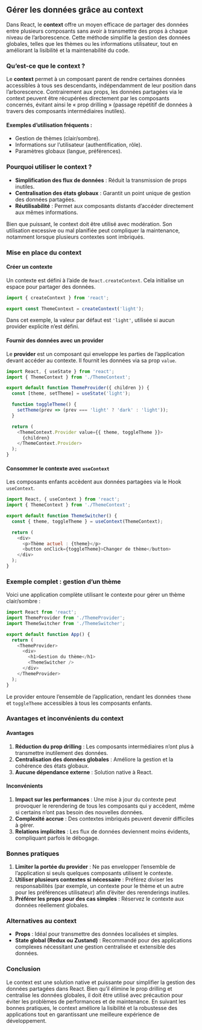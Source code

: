 ## Gérer les données grâce au context

Dans React, le **context** offre un moyen efficace de partager des données entre plusieurs composants sans avoir à transmettre des props à chaque niveau de l’arborescence. Cette méthode simplifie la gestion des données globales, telles que les thèmes ou les informations utilisateur, tout en améliorant la lisibilité et la maintenabilité du code.

### Qu’est-ce que le context ?

Le **context** permet à un composant parent de rendre certaines données accessibles à tous ses descendants, indépendamment de leur position dans l’arborescence. Contrairement aux props, les données partagées via le context peuvent être récupérées directement par les composants concernés, évitant ainsi le « prop drilling » (passage répétitif de données à travers des composants intermédiaires inutiles).

#### Exemples d’utilisation fréquents :
- Gestion de thèmes (clair/sombre).
- Informations sur l’utilisateur (authentification, rôle).
- Paramètres globaux (langue, préférences).

### Pourquoi utiliser le context ?

- **Simplification des flux de données** : Réduit la transmission de props inutiles.
- **Centralisation des états globaux** : Garantit un point unique de gestion des données partagées.
- **Réutilisabilité** : Permet aux composants distants d’accéder directement aux mêmes informations.

Bien que puissant, le context doit être utilisé avec modération. Son utilisation excessive ou mal planifiée peut compliquer la maintenance, notamment lorsque plusieurs contextes sont imbriqués.

### Mise en place du context

#### Créer un contexte

Un contexte est défini à l’aide de `React.createContext`. Cela initialise un espace pour partager des données.

```javascript
import { createContext } from 'react';

export const ThemeContext = createContext('light');
```

Dans cet exemple, la valeur par défaut est `'light'`, utilisée si aucun provider explicite n’est défini.

#### Fournir des données avec un provider

Le **provider** est un composant qui enveloppe les parties de l’application devant accéder au contexte. Il fournit les données via sa prop `value`.

```javascript
import React, { useState } from 'react';
import { ThemeContext } from './ThemeContext';

export default function ThemeProvider({ children }) {
  const [theme, setTheme] = useState('light');

  function toggleTheme() {
    setTheme(prev => (prev === 'light' ? 'dark' : 'light'));
  }

  return (
    <ThemeContext.Provider value={{ theme, toggleTheme }}>
      {children}
    </ThemeContext.Provider>
  );
}
```

#### Consommer le contexte avec `useContext`

Les composants enfants accèdent aux données partagées via le Hook `useContext`.

```javascript
import React, { useContext } from 'react';
import { ThemeContext } from './ThemeContext';

export default function ThemeSwitcher() {
  const { theme, toggleTheme } = useContext(ThemeContext);

  return (
    <div>
      <p>Thème actuel : {theme}</p>
      <button onClick={toggleTheme}>Changer de thème</button>
    </div>
  );
}
```

### Exemple complet : gestion d’un thème

Voici une application complète utilisant le contexte pour gérer un thème clair/sombre :

```javascript
import React from 'react';
import ThemeProvider from './ThemeProvider';
import ThemeSwitcher from './ThemeSwitcher';

export default function App() {
  return (
    <ThemeProvider>
      <div>
        <h1>Gestion du thème</h1>
        <ThemeSwitcher />
      </div>
    </ThemeProvider>
  );
}
```

Le provider entoure l’ensemble de l’application, rendant les données `theme` et `toggleTheme` accessibles à tous les composants enfants.

### Avantages et inconvénients du context

#### Avantages
1. **Réduction du prop drilling** : Les composants intermédiaires n’ont plus à transmettre inutilement des données.
2. **Centralisation des données globales** : Améliore la gestion et la cohérence des états globaux.
3. **Aucune dépendance externe** : Solution native à React.

#### Inconvénients
1. **Impact sur les performances** : Une mise à jour du contexte peut provoquer le rerendering de tous les composants qui y accèdent, même si certains n’ont pas besoin des nouvelles données.
2. **Complexité accrue** : Des contextes imbriqués peuvent devenir difficiles à gérer.
3. **Relations implicites** : Les flux de données deviennent moins évidents, compliquant parfois le débogage.

### Bonnes pratiques

1. **Limiter la portée du provider** : Ne pas envelopper l’ensemble de l’application si seuls quelques composants utilisent le contexte.
2. **Utiliser plusieurs contextes si nécessaire** : Préférez diviser les responsabilités (par exemple, un contexte pour le thème et un autre pour les préférences utilisateur) afin d’éviter des rerenderings inutiles.
3. **Préférer les props pour des cas simples** : Réservez le contexte aux données réellement globales.

### Alternatives au context

- **Props** : Idéal pour transmettre des données localisées et simples.
- **State global (Redux ou Zustand)** : Recommandé pour des applications complexes nécessitant une gestion centralisée et extensible des données.

### Conclusion

Le context est une solution native et puissante pour simplifier la gestion des données partagées dans React. Bien qu’il élimine le prop drilling et centralise les données globales, il doit être utilisé avec précaution pour éviter les problèmes de performances et de maintenance. En suivant les bonnes pratiques, le context améliore la lisibilité et la robustesse des applications tout en garantissant une meilleure expérience de développement.